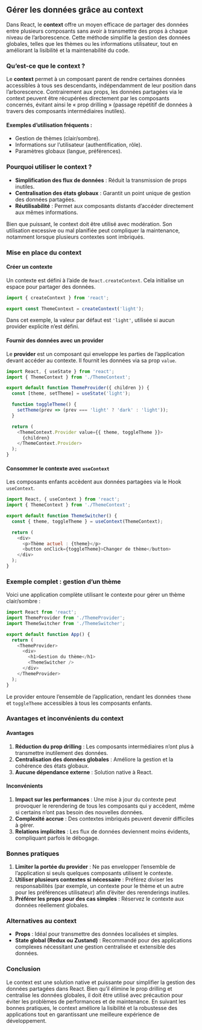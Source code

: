 ## Gérer les données grâce au context

Dans React, le **context** offre un moyen efficace de partager des données entre plusieurs composants sans avoir à transmettre des props à chaque niveau de l’arborescence. Cette méthode simplifie la gestion des données globales, telles que les thèmes ou les informations utilisateur, tout en améliorant la lisibilité et la maintenabilité du code.

### Qu’est-ce que le context ?

Le **context** permet à un composant parent de rendre certaines données accessibles à tous ses descendants, indépendamment de leur position dans l’arborescence. Contrairement aux props, les données partagées via le context peuvent être récupérées directement par les composants concernés, évitant ainsi le « prop drilling » (passage répétitif de données à travers des composants intermédiaires inutiles).

#### Exemples d’utilisation fréquents :
- Gestion de thèmes (clair/sombre).
- Informations sur l’utilisateur (authentification, rôle).
- Paramètres globaux (langue, préférences).

### Pourquoi utiliser le context ?

- **Simplification des flux de données** : Réduit la transmission de props inutiles.
- **Centralisation des états globaux** : Garantit un point unique de gestion des données partagées.
- **Réutilisabilité** : Permet aux composants distants d’accéder directement aux mêmes informations.

Bien que puissant, le context doit être utilisé avec modération. Son utilisation excessive ou mal planifiée peut compliquer la maintenance, notamment lorsque plusieurs contextes sont imbriqués.

### Mise en place du context

#### Créer un contexte

Un contexte est défini à l’aide de `React.createContext`. Cela initialise un espace pour partager des données.

```javascript
import { createContext } from 'react';

export const ThemeContext = createContext('light');
```

Dans cet exemple, la valeur par défaut est `'light'`, utilisée si aucun provider explicite n’est défini.

#### Fournir des données avec un provider

Le **provider** est un composant qui enveloppe les parties de l’application devant accéder au contexte. Il fournit les données via sa prop `value`.

```javascript
import React, { useState } from 'react';
import { ThemeContext } from './ThemeContext';

export default function ThemeProvider({ children }) {
  const [theme, setTheme] = useState('light');

  function toggleTheme() {
    setTheme(prev => (prev === 'light' ? 'dark' : 'light'));
  }

  return (
    <ThemeContext.Provider value={{ theme, toggleTheme }}>
      {children}
    </ThemeContext.Provider>
  );
}
```

#### Consommer le contexte avec `useContext`

Les composants enfants accèdent aux données partagées via le Hook `useContext`.

```javascript
import React, { useContext } from 'react';
import { ThemeContext } from './ThemeContext';

export default function ThemeSwitcher() {
  const { theme, toggleTheme } = useContext(ThemeContext);

  return (
    <div>
      <p>Thème actuel : {theme}</p>
      <button onClick={toggleTheme}>Changer de thème</button>
    </div>
  );
}
```

### Exemple complet : gestion d’un thème

Voici une application complète utilisant le contexte pour gérer un thème clair/sombre :

```javascript
import React from 'react';
import ThemeProvider from './ThemeProvider';
import ThemeSwitcher from './ThemeSwitcher';

export default function App() {
  return (
    <ThemeProvider>
      <div>
        <h1>Gestion du thème</h1>
        <ThemeSwitcher />
      </div>
    </ThemeProvider>
  );
}
```

Le provider entoure l’ensemble de l’application, rendant les données `theme` et `toggleTheme` accessibles à tous les composants enfants.

### Avantages et inconvénients du context

#### Avantages
1. **Réduction du prop drilling** : Les composants intermédiaires n’ont plus à transmettre inutilement des données.
2. **Centralisation des données globales** : Améliore la gestion et la cohérence des états globaux.
3. **Aucune dépendance externe** : Solution native à React.

#### Inconvénients
1. **Impact sur les performances** : Une mise à jour du contexte peut provoquer le rerendering de tous les composants qui y accèdent, même si certains n’ont pas besoin des nouvelles données.
2. **Complexité accrue** : Des contextes imbriqués peuvent devenir difficiles à gérer.
3. **Relations implicites** : Les flux de données deviennent moins évidents, compliquant parfois le débogage.

### Bonnes pratiques

1. **Limiter la portée du provider** : Ne pas envelopper l’ensemble de l’application si seuls quelques composants utilisent le contexte.
2. **Utiliser plusieurs contextes si nécessaire** : Préférez diviser les responsabilités (par exemple, un contexte pour le thème et un autre pour les préférences utilisateur) afin d’éviter des rerenderings inutiles.
3. **Préférer les props pour des cas simples** : Réservez le contexte aux données réellement globales.

### Alternatives au context

- **Props** : Idéal pour transmettre des données localisées et simples.
- **State global (Redux ou Zustand)** : Recommandé pour des applications complexes nécessitant une gestion centralisée et extensible des données.

### Conclusion

Le context est une solution native et puissante pour simplifier la gestion des données partagées dans React. Bien qu’il élimine le prop drilling et centralise les données globales, il doit être utilisé avec précaution pour éviter les problèmes de performances et de maintenance. En suivant les bonnes pratiques, le context améliore la lisibilité et la robustesse des applications tout en garantissant une meilleure expérience de développement.